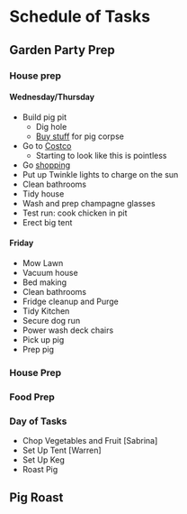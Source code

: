 # Schedule of Tasks

## Garden Party Prep

### House prep

#### Wednesday/Thursday


* Build pig pit
  * Dig hole
  * [Buy stuff](pig_prep.md) for pig corpse
* Go to [Costco](costco.md)
  * Starting to look like this is pointless
* Go [shopping](shopping_list.md)
* Put up Twinkle lights to charge on the sun
* Clean bathrooms
* Tidy house
* Wash and prep champagne glasses
* Test run: cook chicken in pit
* Erect big tent

#### Friday

* Mow Lawn
* Vacuum house
* Bed making
* Clean bathrooms
* Fridge cleanup and Purge
* Tidy Kitchen
* Secure dog run
* Power wash deck chairs
* Pick up pig
* Prep pig


### House Prep



### Food Prep

### Day of Tasks

* Chop Vegetables and Fruit [Sabrina]
* Set Up Tent [Warren]
* Set Up Keg
* Roast Pig 


## Pig Roast
